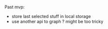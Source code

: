 Past mvp:

- store last selected stuff in local storage
- use another api to graph ? might be too tricky
